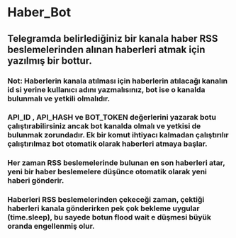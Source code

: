 # Haber_Bot
## Telegramda belirlediğiniz bir kanala haber RSS beslemelerinden alınan haberleri atmak için yazılmış bir bottur.
### Not: Haberlerin kanala atılması için haberlerin atılacağı kanalın id si yerine kullanıcı adını yazmalısınız, bot ise o kanalda bulunmalı ve yetkili olmalıdır.
### API_ID , API_HASH ve BOT_TOKEN değerlerini yazarak botu çalıştırabilirsiniz ancak bot kanalda olmalı ve yetkisi de bulunmak zorundadır. Ek bir komut ihtiyacı kalmadan çalıştırılır çalıştırılmaz bot otomatik olarak haberleri atmaya başlar.
### Her zaman RSS beslemelerinde bulunan en son haberleri atar, yeni bir haber beslemelere düşünce otomatik olarak yeni haberi gönderir.
### Haberleri RSS beslemelerinden çekeceği zaman, çektiği haberleri kanala gönderirken pek çok bekleme uygular (time.sleep), bu sayede botun flood wait e düşmesi büyük oranda engellenmiş olur.
